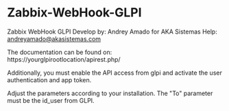 # Zabbix-WebHook-GLPI
Zabbix WebHook GLPI
Develop by: Andrey Amado for AKA Sistemas
Help: andreyamado@akasistemas.com
       
The documentation can be found on:
https://yourglpirootlocation/apirest.php/
       
Additionally, you must enable the API access from glpi and activate the user authentication and app token.
        
Adjust the parameters according to your installation.
The "To" parameter must be the id_user from GLPI.
